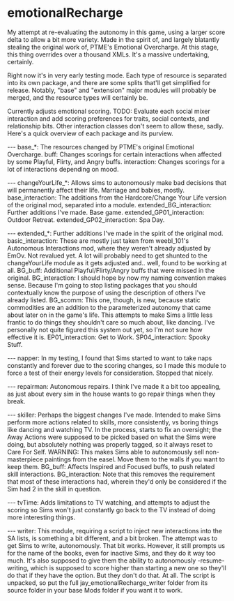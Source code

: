 # emotionalRecharge
My attempt at re-evaluating the autonomy in this game, using a larger score delta to allow a bit more variety.
Made in the spirit of, and largely blatantly stealing the original work of, PTME's Emotional Overcharge.
At this stage, this thing overrides over a thousand XMLs. It's a massive undertaking, certainly.

Right now it's in very early testing mode. Each type of resource is separated into its own package, and there are some splits that'll get simplified for release.
Notably, "base" and "extension" major modules will probably be merged, and the resource types will certainly be.

Currently adjusts emotional scoring.
TODO: Evaluate each social mixer interaction and add scoring preferences for traits, social contexts, and relationship bits. Other interaction classes don't seem to allow these, sadly.
Here's a quick overview of each package and its purview.

--- base_*: The resources changed by PTME's original Emotional Overcharge.
        buff: Changes scorings for certain interactions when affected by some Playful, Flirty, and Angry buffs.
        interaction: Changes scorings for a lot of interactions depending on mood.

--- changeYourLife_*: Allows sims to autonomously make bad decisions that will permanently affect their life. Marriage and babies, mostly.
        base_interaction: The additions from the Hardcore/Change Your Life version of the original mod, separated into a module.
        extended_BG_interaction: Further additions I've made. Base game.
        extended_GP01_interaction: Outdoor Retreat.
        extended_GP02_interaction: Spa Day.

--- extended_*: Further additions I've made in the spirit of the original mod.
        basic_interaction: These are mostly just taken from weebl_101's Autonomous Interactions mod, where they weren't already adjusted by EmOv. Not revalued yet. A lot will probably need to get shunted to the changeYourLife module as it gets adjusted and.. well, found to be working at all.
        BG_buff: Additional Playful/Flirty/Angry buffs that were missed in the original.
        BG_interaction: I should hope by now my naming convention makes sense. Because I'm going to stop listing packages that you should contextually know the purpose of using the description of others I've already listed.
        BG_scomm: This one, though, is new, because static commodities are an addition to the parameterized autonomy that came about later on in the game's life. This attempts to make Sims a little less frantic to do things they shouldn't care so much about, like dancing. I've personally not quite figured this system out yet, so I'm not sure how effective it is.
        EP01_interaction: Get to Work.
        SP04_interaction: Spooky Stuff.

--- napper: In my testing, I found that Sims started to want to take naps constantly and forever due to the scoring changes, so I made this module to force a test of their energy levels for consideration. Stopped that nicely.

--- repairman: Autonomous repairs. I think I've made it a bit too appealing, as just about every sim in the house wants to go repair things when they break.

--- skiller: Perhaps the biggest changes I've made. Intended to make Sims perform more actions related to skills, more consistently, vs boring things like dancing and watching TV.
    In the process, starts to fix an oversight; the Away Actions were supposed to be picked based on what the Sims were doing, but absolutely nothing was properly tagged, so it always reset to Care For Self.
    WARNING: This makes Sims able to autonomously sell non-masterpiece paintings from the easel. Move them to the walls if you want to keep them.
        BG_buff: Affects Inspired and Focused buffs, to push related skill interactions.
        BG_interaction: Note that this removes the requirement that most of these interactions had, wherein they'd only be considered if the Sim had 2 in the skill in question.

--- tvTime: Adds limitations to TV watching, and attempts to adjust the scoring so Sims won't just constantly go back to the TV instead of doing more interesting things.

--- writer: This module, requiring a script to inject new interactions into the SA lists, is something a bit different, and a bit broken.
   The attempt was to get Sims to write, autonomously. That bit works.
   However, it still prompts us for the name of the books, even for inactive Sims, and they do it way too much.
   It's also supposed to give them the ability to autonomously -resume- writing, which is supposed to score higher than starting a new one so they'll do that if they have the option.
   But they don't do that. At all.
   The script is unpacked, so put the full jay_emotionalRecharge_writer folder from its source folder in your base Mods folder if you want it to work.
